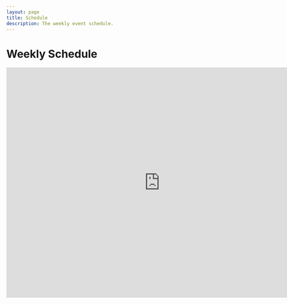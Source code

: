 ```yaml
---
layout: page
title: Schedule
description: The weekly event schedule.
---
```


# Weekly Schedule
<!-- 
{% for schedule in site.schedules %}
{{ schedule }}
{% endfor %} -->

<iframe src="https://calendar.google.com/calendar/embed?src=c_lkdp9rnpibnuh93r2h7uubvkdo%40group.calendar.google.com&ctz=America%2FNew_York" style="border: 0" width="800" height="600" frameborder="0" scrolling="no"></iframe>